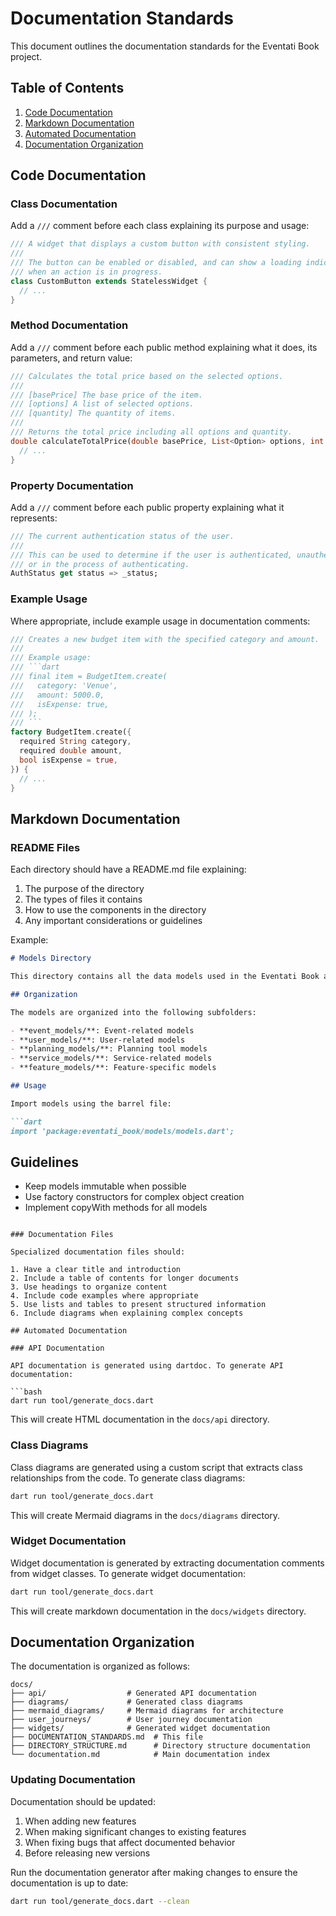 # Documentation Standards

This document outlines the documentation standards for the Eventati Book project.

## Table of Contents

1. [Code Documentation](#code-documentation)
2. [Markdown Documentation](#markdown-documentation)
3. [Automated Documentation](#automated-documentation)
4. [Documentation Organization](#documentation-organization)

## Code Documentation

### Class Documentation

Add a `///` comment before each class explaining its purpose and usage:

```dart
/// A widget that displays a custom button with consistent styling.
///
/// The button can be enabled or disabled, and can show a loading indicator
/// when an action is in progress.
class CustomButton extends StatelessWidget {
  // ...
}
```

### Method Documentation

Add a `///` comment before each public method explaining what it does, its parameters, and return value:

```dart
/// Calculates the total price based on the selected options.
///
/// [basePrice] The base price of the item.
/// [options] A list of selected options.
/// [quantity] The quantity of items.
///
/// Returns the total price including all options and quantity.
double calculateTotalPrice(double basePrice, List<Option> options, int quantity) {
  // ...
}
```

### Property Documentation

Add a `///` comment before each public property explaining what it represents:

```dart
/// The current authentication status of the user.
///
/// This can be used to determine if the user is authenticated, unauthenticated,
/// or in the process of authenticating.
AuthStatus get status => _status;
```

### Example Usage

Where appropriate, include example usage in documentation comments:

```dart
/// Creates a new budget item with the specified category and amount.
///
/// Example usage:
/// ```dart
/// final item = BudgetItem.create(
///   category: 'Venue',
///   amount: 5000.0,
///   isExpense: true,
/// );
/// ```
factory BudgetItem.create({
  required String category,
  required double amount,
  bool isExpense = true,
}) {
  // ...
}
```

## Markdown Documentation

### README Files

Each directory should have a README.md file explaining:

1. The purpose of the directory
2. The types of files it contains
3. How to use the components in the directory
4. Any important considerations or guidelines

Example:

```markdown
# Models Directory

This directory contains all the data models used in the Eventati Book application.

## Organization

The models are organized into the following subfolders:

- **event_models/**: Event-related models
- **user_models/**: User-related models
- **planning_models/**: Planning tool models
- **service_models/**: Service-related models
- **feature_models/**: Feature-specific models

## Usage

Import models using the barrel file:

```dart
import 'package:eventati_book/models/models.dart';
```

## Guidelines

- Keep models immutable when possible
- Use factory constructors for complex object creation
- Implement copyWith methods for all models
```

### Documentation Files

Specialized documentation files should:

1. Have a clear title and introduction
2. Include a table of contents for longer documents
3. Use headings to organize content
4. Include code examples where appropriate
5. Use lists and tables to present structured information
6. Include diagrams when explaining complex concepts

## Automated Documentation

### API Documentation

API documentation is generated using dartdoc. To generate API documentation:

```bash
dart run tool/generate_docs.dart
```

This will create HTML documentation in the `docs/api` directory.

### Class Diagrams

Class diagrams are generated using a custom script that extracts class relationships from the code. To generate class diagrams:

```bash
dart run tool/generate_docs.dart
```

This will create Mermaid diagrams in the `docs/diagrams` directory.

### Widget Documentation

Widget documentation is generated by extracting documentation comments from widget classes. To generate widget documentation:

```bash
dart run tool/generate_docs.dart
```

This will create markdown documentation in the `docs/widgets` directory.

## Documentation Organization

The documentation is organized as follows:

```
docs/
├── api/                  # Generated API documentation
├── diagrams/             # Generated class diagrams
├── mermaid_diagrams/     # Mermaid diagrams for architecture
├── user_journeys/        # User journey documentation
├── widgets/              # Generated widget documentation
├── DOCUMENTATION_STANDARDS.md  # This file
├── DIRECTORY_STRUCTURE.md      # Directory structure documentation
└── documentation.md            # Main documentation index
```

### Updating Documentation

Documentation should be updated:

1. When adding new features
2. When making significant changes to existing features
3. When fixing bugs that affect documented behavior
4. Before releasing new versions

Run the documentation generator after making changes to ensure the documentation is up to date:

```bash
dart run tool/generate_docs.dart --clean
```
